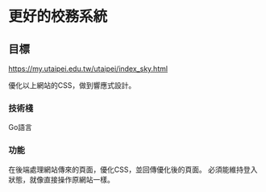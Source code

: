# 更好的校務系統

## 目標

https://my.utaipei.edu.tw/utaipei/index_sky.html

優化以上網站的CSS，做到響應式設計。

### 技術棧

Go語言

### 功能

在後端處理網站傳來的頁面，優化CSS，並回傳優化後的頁面。
必須能維持登入狀態，就像直接操作原網站一樣。